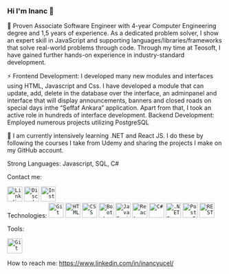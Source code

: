 ### Hi I'm Inanc 👋

🔭 Proven Associate Software Engineer with 4-year Computer Engineering degree and 1,5 years of experience. As a dedicated problem solver, I show an expert skill in JavaScript and supporting languages/libraries/frameworks that solve real-world problems through code. Through my time at Teosoft, I have gained further hands-on experience in industry-standard development.

⚡ Frontend Development: I developed many new modules and interfaces using HTML, Javascript and Css. I have developed a module that can update, add, delete in the database over the interface, an adminpanel and interface that will display announcements, banners and closed roads on special days inthe “Şeffaf Ankara” application. Apart from that, I took an active role in hundreds of interface development. Backend Development: Employed numerous projects utilizing PostgreSQL

🌱 I am currently intensively learning .NET and React JS. I do these by following the courses I take from Udemy and sharing the projects I make on my GitHub account.

Strong Languages: Javascript, SQL, C#

Contact me:
<div>
<code><a href="https://www.linkedin.com/in/inancyucel" target="_blank"><img width="35" src="https://tifennlp.com/wp-content/uploads/2016/12/linkedin-icon-logo-vector-400x400.png" alt="Linkedin" title="Linkedin"/></a></code>
<code><a href="https://discordapp.com/users/323617063728054273" target="_blank"><img width="35" src="https://seeklogo.com/images/D/discord-logo-134E148657-seeklogo.com.png" alt="Discord" title="Discord"/></a></code>
<code><a href="https://www.instagram.com/inancyucel" target="_blank"><img width="35" src="https://upload.wikimedia.org/wikipedia/commons/thumb/e/e7/Instagram_logo_2016.svg/1200px-Instagram_logo_2016.svg.png" alt="Instagram" title="Instagram"/></a></code>
</div>


<div>
	Technologies:
	<code><img width="35" src="https://user-images.githubusercontent.com/25181517/192108372-f71d70ac-7ae6-4c0d-8395-51d8870c2ef0.png" alt="Git" title="Git"/></code>
	<code><img width="35" src="https://user-images.githubusercontent.com/25181517/192158954-f88b5814-d510-4564-b285-dff7d6400dad.png" alt="HTML" title="HTML"/></code>
	<code><img width="35" src="https://user-images.githubusercontent.com/25181517/183898674-75a4a1b1-f960-4ea9-abcb-637170a00a75.png" alt="CSS" title="CSS"/></code>
	<code><img width="35" src="https://user-images.githubusercontent.com/25181517/183898054-b3d693d4-dafb-4808-a509-bab54cf5de34.png" alt="Bootstrap" title="Bootstrap"/></code>
	<code><img width="35" src="https://user-images.githubusercontent.com/25181517/117447155-6a868a00-af3d-11eb-9cfe-245df15c9f3f.png" alt="JavaScript" title="JavaScript"/></code>
	<code><img width="35" src="https://user-images.githubusercontent.com/25181517/183897015-94a058a6-b86e-4e42-a37f-bf92061753e5.png" alt="React" title="React"/></code>
	<code><img width="35" src="https://user-images.githubusercontent.com/25181517/121405384-444d7300-c95d-11eb-959f-913020d3bf90.png" alt="C#" title="C#"/></code>
	<code><img width="35" src="https://user-images.githubusercontent.com/25181517/121405754-b4f48f80-c95d-11eb-8893-fc325bde617f.png" alt=".NET Core" title=".NET Core"/></code>
	<code><img width="35" src="https://user-images.githubusercontent.com/25181517/117208740-bfb78400-adf5-11eb-97bb-09072b6bedfc.png" alt="PostgreSQL" title="PostgreSQL"/></code>
	<code><img width="35" src="https://user-images.githubusercontent.com/25181517/192107858-fe19f043-c502-4009-8c47-476fc89718ad.png" alt="REST" title="REST"/></code>
</div>

Tools:
<div>
	<code><img width="35" src="https://user-images.githubusercontent.com/25181517/192108372-f71d70ac-7ae6-4c0d-8395-51d8870c2ef0.png" alt="Git" title="Git"/></code>
</div>

How to reach me: https://www.linkedin.com/in/inancyucel/
